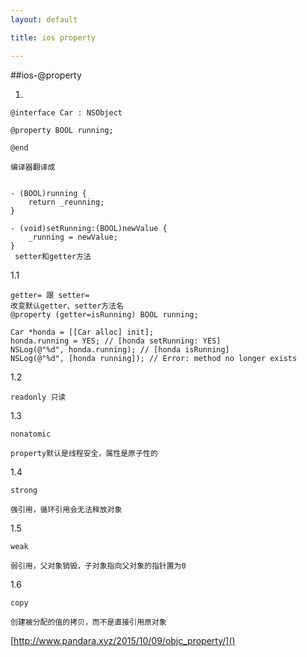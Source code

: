 ```yaml
---
layout: default

title: ios property

---
```


##ios-@property

1.

	@interface Car : NSObject
	
	@property BOOL running;
	
	@end
	
	编译器翻译成
	
	
	- (BOOL)running {
		return _reunning;
	}
	
	- (void)setRunning:(BOOL)newValue {
		_running = newValue;
	}
	 setter和getter方法
	 
1.1

	getter= 跟 setter=	 
	改变默认getter、setter方法名
	@property (getter=isRunning) BOOL running;
	
	Car *honda = [[Car alloc] init];
	honda.running = YES; // [honda setRunning: YES]
	NSLog(@"%d", honda.running); // [honda isRunning]
	NSLog(@"%d", [honda running]); // Error: method no longer exists
	
1.2 

	readonly 只读
	
1.3

	nonatomic
	
	property默认是线程安全，属性是原子性的
	
1.4

	strong
	
	强引用，循环引用会无法释放对象
	
1.5

	weak
	
	弱引用，父对象销毁，子对象指向父对象的指针置为0
	
1.6
 
 	copy
 	
 	创建被分配的值的拷贝，而不是直接引用原对象




[http://www.pandara.xyz/2015/10/09/objc_property/]()












